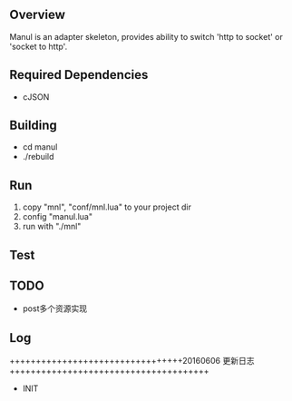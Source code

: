 ## Overview
Manul is an adapter skeleton, provides ability to switch 'http to socket' or 'socket to http'.

## Required Dependencies
* cJSON

## Building
* cd manul
* ./rebuild

## Run
1. copy "mnl", "conf/mnl.lua" to your project dir
2. config "manul.lua"
3. run with "./mnl"

## Test

## TODO
* post多个资源实现


## Log
+++++++++++++++++++++++++++++++++20160606 更新日志++++++++++++++++++++++++++++++++++++++  
* INIT
